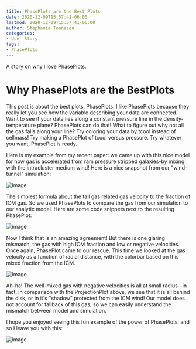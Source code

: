 ```yaml
--- 
title: PhasePlots are the Best Plots
date: 2020-12-09T15:57:41-06:00
lastmod: 2020-12-09T15:57:41-06:00
author: Stephanie Tonnesen
categories:
- User Story
tags:
- PhasePlots
---
```



A story on why I love PhasePlots.

<!--more-->

# Why PhasePlots are the BestPlots

This post is about the best plots, PhasePlots. I like PhasePlots because they really let you see how the variable describing your data are connected. Want to see if your data lies along a constant pressure line in the density-temperature plane? PhasePlots can do that! What to figure out why not all the gas falls along your line? Try coloring your data by tcool instead of cellmass! Try making a PhasePlot of tcool versus pressure. Try whatever you want, PhasePlot is ready.

Here is my example from my recent paper: we came up with this nice model for how gas is accelerated from ram pressure stripped galaxies-by mixing with the intracluster medium wind! Here is a nice snapshot from our "wind-tunnel" simulation:

![image](/img/PhasePlots_BestPlots/108383893-3326fd80-71d8-11eb-87af-a61eabef40bf.png)

The simplest formula about the tail gas related gas velocity to the fraction of ICM gas. So we used PhasePlots to compare the gas from our simulation to our analytic model. Here are some code snippets next to the resulting PhasePlot:

![image](/img/PhasePlots_BestPlots/108383500-da576500-71d7-11eb-864c-f33e8f2ea776.png)

Now I think that is an amazing agreement! But there is one glaring mismatch, the gas with high ICM fraction and low or negative velocities. Once again, PhasePlot came to our rescue. This time we looked at the gas velocity as a function of radial distance, with the colorbar based on this mixed fraction from the ICM. 

![image](/img/PhasePlots_BestPlots/108384331-a761a100-71d8-11eb-97ec-29fbcdcbf81d.png)

Ah-ha! The well-mixed gas with negative velocities is all at small radius--in fact, in comparison with the ProjectionPlot above, we see that it is all behind the disk, or in it's "shadow" protected from the ICM wind! Our model does not account for fallback of this gas, so we can easily understand the mismatch between model and simulation. 

I hope you enjoyed seeing this fun example of the power of PhasePlots, and so I leave you with this:

![image](/img/PhasePlots_BestPlots/108384924-2b1b8d80-71d9-11eb-84eb-14522c944253.png)








